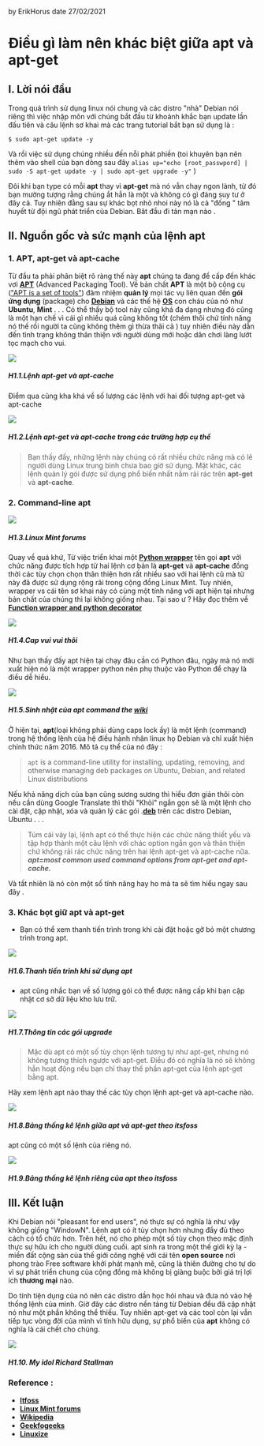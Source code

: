 by ErikHorus
date 27/02/2021
# Điều gì làm nên khác biệt giữa apt và apt-get

## I. Lời nói đầu

Trong quá trình sử dụng linux nói chung và các distro "nhà" Debian nói riêng thì việc nhập môn với chúng bắt đầu từ khoảnh khắc bạn update  lần đấu tiên và câu lệnh sơ khai mà các trang tutorial bắt bạn sử dụng là :

    $ sudo apt-get update -y 
Và rồi việc sử dụng chúng nhiều đến nỗi phát phiền (toi khuyên bạn nên thêm vào shell của bạn dòng sau đây 
`alias up="echo [root_passwpord] | sudo -S apt-get update -y | sudo apt-get upgrade -y"` )

Đôi khi bạn type có mỗi **apt** thay vì **apt-get**  mà nó vẫn chạy ngon lành, từ đó bạn mường tượng rằng chúng ắt hẳn là một  và không có gì đáng suy tư ở đây cả.
Tuy nhiên đằng sau sự khác bọt nhỏ nhoi này nó là cả "đống " tâm huyết từ đội ngũ phát triển của Debian. Băt đầu đi tản mạn nào .
## II. Nguồn gốc và sức mạnh của lệnh apt
### 1. APT, apt-get và apt-cache
Từ đầu ta phải phân biệt rõ ràng thế này **apt** chúng ta đang đề cấp đến khác vơi **[APT](https://vi.wikipedia.org/wiki/Advanced_Packaging_Tool)** (Advanced Packaging Tool). Về bản chất **APT** là một bộ công cụ (["APT is a set of tools"](https://en.admininfo.info/diferencia-entre-apt-y-apt-get-en-linux)) đảm nhiệm **quản lý** mọi tác vụ liên quan đến **gói ứng dụng** (package) cho **[Debian](https://en.wikipedia.org/wiki/Debian)** và các thế hệ **[OS](https://en.wikipedia.org/wiki/Operating_system)** con cháu của nó như **Ubuntu**, **Mint** . . .
Có thể thấy bộ tool này cũng khá đa dạng nhưng đó cũng là một hạn chế vì cái gì nhiều quá cũng không tốt (chém thôi chứ tính năng nó thế rồi người ta cũng không thêm gì thừa thãi cả ) tuy nhiên điều này dẫn đến tình trạng không thân thiện với người dùng mới hoặc dân chơi làng lướt tọc mạch cho vui.

![](https://i.imgur.com/Y7ZndpR.png)
##### H1.1.Lệnh apt-get và apt-cache

Điểm qua cũng kha khá về số lượng các lệnh với hai đối tượng apt-get và apt-cache

![](https://i.imgur.com/9Xry3ND.png)
##### H1.2.Lệnh apt-get và apt-cache trong các trường hợp cụ thể
> Bạn thấy đấy, những lệnh này chúng có rất nhiều chức năng mà có lẽ
> người dùng Linux trung bình chưa bao giờ sử dụng. Mặt khác, các lệnh
> quản lý gói được sử dụng phổ biến nhất nằm rải rác trên **apt-get** và
> **apt-cache**.
### 2. Command-line apt 
![](https://i.imgur.com/8ZXXIJh.png)
##### H1.3.Linux Mint forums

Quay về quá khứ,  Từ việc triển khai một **[Python wrapper](https://www.geeksforgeeks.org/function-wrappers-in-python/)** tên gọi **apt** với chức năng được tích hợp từ hai lệnh cơ bản là **apt-get** và **apt-cache** đồng thời các tùy chọn chọn thân thiện hơn rất nhiều sao với hai lệnh cũ mà từ này đã được sử dụng rộng rãi trong cộng đồng Linux Mint. Tuy nhiên,  wrapper vs cái tên sơ khai này có cùng một tính năng với apt hiện tại nhưng bản chất của chúng thì lại không giống nhau. Tại sao ư ? Hãy đọc thêm về **[Function wrapper and python decorator](https://amaral.northwestern.edu/blog/function-wrapper-and-python-decorator)**

![](https://i.imgur.com/qWQ24RQ.png)
##### H1.4.Cap vui vui thôi 
Như bạn thấy đấy apt hiện tại chạy đâu cần có Python đâu, ngày mà nó mới xuất hiện nó là một wrapper python nên phụ thuộc vào Python để chạy là điều dễ hiểu.

![](https://i.imgur.com/x7vgqc0.png)
##### H1.5.Sinh nhật của apt command the [wiki](https://en.wikipedia.org/wiki/Ubuntu_version_history#:~:text=Ubuntu%2016.04%20LTS%20%28Xenial%20Xerus%29,-Ubuntu%2016.04%20LTS&text=Shuttleworth%20announced%20on%2021%20October,released%20on%2021%20April%202016.)

Ở hiện tại, **apt**(loại không phải dùng caps lock ấy) là một lệnh (command) trong hệ thống lệnh của hệ điều hành nhân linux họ Debian và chỉ xuất hiện chính thức năm 2016. Mô tả cụ thể của nó đây :

> `apt` is a command-line utility for installing, updating, removing,
> and otherwise managing deb packages on Ubuntu, Debian, and related
> Linux distributions
> 
Nếu khả năng dịch của bạn cũng sương sương thì hiểu đơn giản thôi còn nếu cần dùng Google Translate thì thôi "Khỏi" ngắn gọn sẽ là một lệnh cho cài đặt, cập nhật, xóa và quản lý các gói .**[**deb**](https://vi.wikipedia.org/wiki/Deb)** trên các distro Debian, Ubuntu . . .
> 
> Túm cái váy lại,  lệnh apt có thể thực hiện các chức năng thiết yếu và
> tập hợp thành một câu lệnh với chác option ngắn gọn và thân thiện chứ
> không rải rác chức năng trên hai lệnh apt-get và apt-cache nữa.
>  **_apt=most common used command options from apt-get and apt-cache._**
>  
Và tất nhiên là nó còn một số tính năng hay ho mà ta sẽ tìm hiểu ngay sau đây .
### 3. Khác bọt giữ apt và apt-get
+ Bạn có thể xem thanh tiến trình trong khi cài đặt hoặc gỡ bỏ một chương trình trong apt.

![](https://i.imgur.com/Rb5lmFL.png)
##### H1.6.Thanh tiến trình khi sử dụng apt

+ apt cũng nhắc bạn về số lượng gói có thể được nâng cấp khi bạn cập nhật cơ sở dữ liệu kho lưu trữ.

![](https://i.imgur.com/GWpn4d3.png)
##### H1.7.Thông tin các gói upgrade
> Mặc dù apt có một số tùy chọn lệnh tương tự như apt-get, nhưng nó
> không tương thích ngược với apt-get. Điều đó có nghĩa là nó sẽ không
> hẳn hoạt động nếu bạn chỉ thay thế phần apt-get của lệnh apt-get bằng
> apt.
> 
Hãy xem lệnh apt nào thay thế các tùy chọn lệnh apt-get và apt-cache nào.

![](https://i.imgur.com/ZGErWrf.png)
##### H1.8.Bảng thống kê lệnh giữa apt và apt-get theo itsfoss

apt cũng có một số lệnh của riêng nó.

![](https://i.imgur.com/AOdcOuz.png)
##### H1.9.Bảng thống kê lệnh  riêng của apt theo itsfoss

## III. Kết luận 

Khi Debian nói "pleasant for end users", nó thực sự có nghĩa là như vậy không giống "WindowN". Lệnh apt có ít tùy chọn hơn nhưng đầy đủ theo cách có tổ chức hơn. Trên hết, nó cho phép một số tùy chọn theo mặc định thực sự hữu ích cho người dùng cuối. apt sinh ra trong một thế giới kỳ lạ - miền đất cộng sản của thế giới công nghệ với cái tên  **open source**  nơi phong trào Free software khởi phát mạnh mẽ, cũng là thiên đường cho tự do vì sự phát triển chung của cộng đồng mà không bị giàng buộc bởi giá trị lợi ích **thương mại** nào.

Do tính tiện dụng của nó nên các distro dần học hỏi nhau và đưa nó vào hệ thống lệnh của mình. Giờ đây các distro  nền tảng từ Debian đều đã cập nhật nó như một phần không thể thiếu. Tuy nhiên apt-get và các tool còn lại vẫn tiếp tục vòng đời của mình vì tính hữu dụng, sự phổ biến của **apt** không có nghĩa là cái chết cho chúng.

![](https://i.imgur.com/FiB3Jb5.jpg)
##### H1.10. My idol Richard Stallman
### Reference :
- **[Itfoss](https://itsfoss.com/apt-vs-apt-get-difference/)**
- **[Linux Mint forums](https://forums.linuxmint.com/viewtopic.php?t=259891)** 
- **[Wikipedia](https://vi.wikipedia.org/wiki/Wikipedia)**
- **[Geekfogeeks](https://www.geeksforgeeks.org/function-wrappers-in-python/)**
- **[Linuxize](https://linuxize.com/post/how-to-use-apt-command/)**
